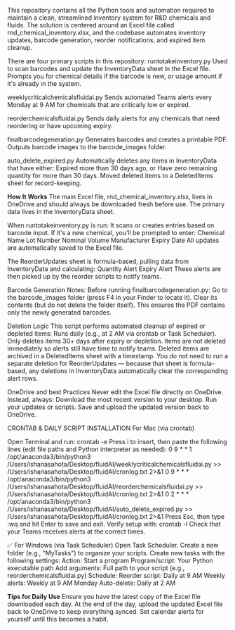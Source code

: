 This repository contains all the Python tools and automation required to maintain a clean, streamlined inventory system for R&D chemicals and fluids. The solution is centered around an Excel file called rnd_chemical_inventory.xlsx, and the codebase automates inventory updates, barcode generation, reorder notifications, and expired item cleanup.

There are four primary scripts in this repository:
runtotakeinventory.py
Used to scan barcodes and update the InventoryData sheet in the Excel file.
Prompts you for chemical details if the barcode is new, or usage amount if it's already in the system.


weeklycriticalchemicalsfluidai.py
Sends automated Teams alerts every Monday at 9 AM for chemicals that are critically low or expired.


reorderchemicalsfluidai.py
Sends daily alerts for any chemicals that need reordering or have upcoming expiry.


finalbarcodegeneration.py
Generates barcodes and creates a printable PDF.
Outputs barcode images to the barcode_images folder.


auto_delete_expired.py
Automatically deletes any items in InventoryData that have either:
Expired more than 30 days ago, or
Have zero remaining quantity for more than 30 days.
Moved deleted items to a DeletedItems sheet for record-keeping.

**How It Works**
The main Excel file, rnd_chemical_inventory.xlsx, lives in OneDrive and should always be downloaded fresh before use.
The primary data lives in the InventoryData sheet.


When runtotakeinventory.py is run:
It scans or creates entries based on barcode input.
If it's a new chemical, you’ll be prompted to enter:
Chemical Name
Lot Number
Nominal Volume
Manufacturer
Expiry Date
All updates are automatically saved to the Excel file.


The ReorderUpdates sheet is formula-based, pulling data from InventoryData and calculating:
Quantity Alert
Expiry Alert
These alerts are then picked up by the reorder scripts to notify teams.

Barcode Generation Notes:
Before running finalbarcodegeneration.py:
Go to the barcode_images folder (press F4 in your Finder to locate it).
Clear its contents (but do not delete the folder itself).
This ensures the PDF contains only the newly generated barcodes.

Deletion Logic
This script performs automated cleanup of expired or depleted items:
Runs daily (e.g., at 2 AM via crontab or Task Scheduler).
Only deletes items 30+ days after expiry or depletion.
Items are not deleted immediately so alerts still have time to notify teams.
Deleted items are archived in a DeletedItems sheet with a timestamp.
You do not need to run a separate deletion for ReorderUpdates — because that sheet is formula-based, any deletions in InventoryData automatically clear the corresponding alert rows.

OneDrive and best Practices
Never edit the Excel file directly on OneDrive.
Instead, always:
Download the most recent version to your desktop.
Run your updates or scripts.
Save and upload the updated version back to OneDrive.

CRONTAB & DAILY SCRIPT INSTALLATION
For Mac (via crontab)


Open Terminal and run: crontab -e
Press i to insert, then paste the following lines (edit file paths and Python interpreter as needed):
0 9 * * 1 /opt/anaconda3/bin/python3 /Users/ishanasahota/Desktop/fluidAI/weeklycriticalchemicalsfluidai.py >> /Users/ishanasahota/Desktop/fluidAI/cronlog.txt 2>&1
0 9 * * * /opt/anaconda3/bin/python3 /Users/ishanasahota/Desktop/fluidAI/reorderchemicalsfluidai.py >> /Users/ishanasahota/Desktop/fluidAI/cronlog.txt 2>&1
0 2 * * * /opt/anaconda3/bin/python3 /Users/ishanasahota/Desktop/fluidAI/auto_delete_expired.py >> /Users/ishanasahota/Desktop/fluidAI/cronlog.txt 2>&1
Press Esc, then type :wq and hit Enter to save and exit.
Verify setup with: crontab -l
Check that your Teams receives alerts at the correct times.


✅ For Windows (via Task Scheduler)
Open Task Scheduler.
Create a new folder (e.g., "MyTasks") to organize your scripts.
Create new tasks with the following settings:
Action: Start a program
Program/script: Your Python executable path
Add arguments: Full path to your script (e.g., reorderchemicalsfluidai.py)
Schedule:
Reorder script: Daily at 9 AM
Weekly alerts: Weekly at 9 AM Monday
Auto-delete: Daily at 2 AM

**Tips for Daily Use**
Ensure you have the latest copy of the Excel file downloaded each day.
At the end of the day, upload the updated Excel file back to OneDrive to keep everything synced.
Set calendar alerts for yourself until this becomes a habit.
